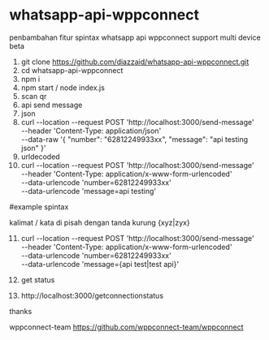 # whatsapp-api-wppconnect
penbambahan fitur spintax
whatsapp api wppconnect
support multi device beta
1. git clone https://github.com/diazzaid/whatsapp-api-wppconnect.git
2. cd whatsapp-api-wppconnect
3. npm i
4. npm start / node index.js
5. scan qr
6. api send message
7. json
8. curl --location --request POST 'http://localhost:3000/send-message' \
--header 'Content-Type: application/json' \
--data-raw '{
  "number": "62812249933xx",
  "message": "api testing json"
}'
9. urldecoded
10. curl --location --request POST 'http://localhost:3000/send-message' \
--header 'Content-Type: application/x-www-form-urlencoded' \
--data-urlencode 'number=62812249933xx' \
--data-urlencode 'message=api testing'

#example spintax

kalimat / kata di pisah dengan tanda kurung {xyz|zyx}

11. curl --location --request POST 'http://localhost:3000/send-message' \
--header 'Content-Type: application/x-www-form-urlencoded' \
--data-urlencode 'number=62812249933xx' \
--data-urlencode 'message={api test|test api}'

12. get status
13. http://localhost:3000/getconnectionstatus

thanks

wppconnect-team https://github.com/wppconnect-team/wppconnect

